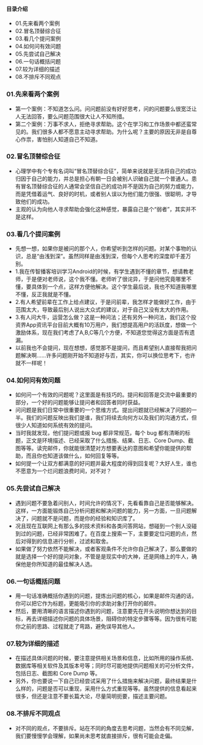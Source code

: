 #### 目录介绍
- 01.先来看两个案例
- 02.冒名顶替综合征
- 03.看几个提问案例
- 04.如何问有效问题
- 05.先尝试自己解决
- 06.一句话概括问题
- 07.较为详细的描述
- 08.不排斥不同观点




### 01.先来看两个案例
- 第一个案例：不知道怎么问。问问题前没有好好思考，问的问题要么很宽泛让人无法回答，要么问题范围很大让人不知所措。
- 第二个案例：万事不求人，拒绝寻求帮助。这个在学习和工作场景中都还蛮常见的。我们很多人都不愿意主动寻求帮助。为什么呢？主要的原因无非是自尊心作祟，害怕别人知道自己不知道。



### 02.冒名顶替综合征
- 心理学中有个专有名词叫“冒名顶替综合征”，简单来说就是无法将自己的成功归因于自己的能力，并总是担心有朝一日会被别人识破自己就一个普通人。患有冒名顶替综合征的人通常会坚信自己的成功并不是因为自己的努力或能力，而是凭借着运气、良好的时机，或者别人误以为他们能力很强、很聪明，才导致他们的成功。
- 主观的认为向他人寻求帮助会强化这种感觉，暴露自己是个“弱者”，其实并不是这样。



### 03.看几个提问案例
- 先想一想，如果你是被问的那个人，你希望听到怎样的问题。对某个事物的认识，总是“由浅到深”。虽然同样是由浅到深，但每个人思考的深度却千差万别。
- 1.我在传智播客培训学习Android的时候，有学生遇到不懂的章节，想请教老师，于是便对老师说，这个我不懂。老师听了很诧异，于是问他究竟哪里不懂，要具体到一个点，这样方便他解决。这个学生最后说，我也不知道我哪里不懂，反正我就是不懂。
- 2.有人希望前辈在工作上给点建议，于是问前辈，我怎样才能做好工作，由于范围太大，导致最后别人说出大众式的建议，对于自己又没有太大的作用。
- 3.有人问大牛，运营怎么做？这是一种问法；还有另外一种问法，我们这个投资界App资讯平台目前大概有10万用户，我们想提高用户的活跃度，想做一个激励体系，现在我们考虑了A,B,C等几个方便，不知道您觉得这方面是否有遗漏。
- 以前我也不会提问，现在想想，感觉那不是提问，而且希望别人直接帮我把问题解决啊……许多问题刚开始不知道好与否，其实，你可以换位思考下，也许就不一样呢！



### 04.如何问有效问题
- 如何问一个有效的问题呢？这里面是有技巧的。提问和回答是交流中最重要的部分，一个好的问题能够让提问者和回答者同时获益。
- 问问题是我们日常中很重要的一个思维方式。提出问题就已经解决了问题的一半。我们的问题反映出我们是谁，我们将续去向何方以及我们的沟通方式，但很少人知道如何系统有效的提问。
- 当时我就发现，他们提问题或报 bug 都非常规范，每个 bug 都有清晰的标题，正文是环境描述、已经采取了什么措施、结果、日志、Core Dump、截图等等。读完邮件，你就能很清楚对方想要表达的意图和希望你能提供的帮助，而且你也知道该做什么，如何回复等等。
- 如何提一个让双方都满意的好问题并最大程度的得到回复呢？大好人生，谁也不愿意为一个烂问题浪费时间，对不对？




### 05.先尝试自己解决
- 遇到问题不要急着问别人，时间允许的情况下，先看看靠自己是否能够解决。这样，一方面能锻炼自己分析问题和解决问题的能力，另一方面，一旦问题解决了，问题就不是问题，而是你的经验和知识库了。
- 况且现在互联网上有那么多的技术资料和各类问答网站，想碰到一个别人没碰到过的问题，已经非常困难了。在百度上搜索一下，主要要定位问题的点，然后对得到的信息进行分析，过滤和取舍。
- 如果做了努力依然不能解决，或者客观条件不允许你自己解决了，那么要做的就是选择一个好的提问对象，不管是是现实中的大神，还是网络上的牛人，确保他是你所知道的最佳解决人选。



### 06.一句话概括问题
- 用一句话准确概括你遇到的问题，提炼出问题的核心，如果是邮件沟通的话，你可以把它作为标题，更能吸引你的求助对象打开你的邮件。
- 然后，要用清晰的语言描述你遇到的问题，注意要先在开头说明你想达到的目标，再去详细描述你问题的具体场景，阻碍你的特定步骤等等。因为很有可能你之前的思路、过程就走了弯路，避免误导其他人。



### 07.较为详细的描述
- 在描述具体问题的时候，要注意提供相关场景和信息，比如所用的操作系统、数据库等相关软件及其版本号等；同时尽可能地提供问题相关的可分析文件，包括日志、截图和 Core Dump 等。
- 另外，你也要说一下自己已经尝试采用了什么措施来解决问题，最终结果是什么样的，问题是否可以重现，采用什么方式重现等等。虽然提供的信息看起来很多，但还是注意不要长篇大论，尽量简明扼要，描述主要问题。



### 08.不排斥不同观点
- 对不同的观点，不要排斥。站在不同的角度去思考问题，当然会有不同见解，我们要慢慢学会理解，如果尚未思考就直接排斥，很有可能会走偏。













